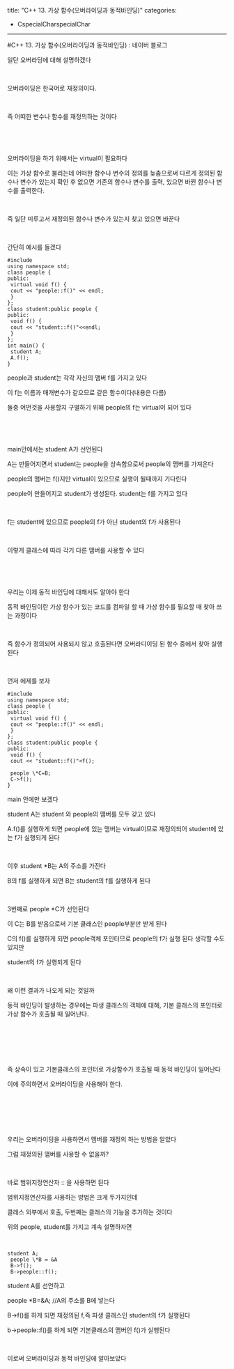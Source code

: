 title: "C++ 13. 가상 함수(오버라이딩과 동적바인딩)"
categories:
 - CspecialCharspecialChar
---
#C++ 13. 가상 함수(오버라이딩과 동적바인딩) : 네이버 블로그







일단 오버라딩에 대해 설명하겠다

​

오버라이딩은 한국어로 재정의이다.

​

즉 어떠한 변수나 함수를 재정의하는 것이다

​

​

오버라이딩을 하기 위해서는 virtual이 필요하다

이는 가상 함수로 불리는데 어떠한 함수나 변수의 정의를 늦춤으로써 다르게 정의된 함수나 변수가 있는지 확인 후 없으면 기존의 함수나 변수를 출력, 있으면 바뀐 함수나 변수를 출력한다.

​

즉 일단 미루고서 재정의된 함수나 변수가 있는지 찾고 있으면 바꾼다

​

간단히 예시를 들겠다




 




```
#include
using namespace std;
class people {
public:
 virtual void f() {
 cout << "people::f()" << endl;
 }
};
class student:public people {
public:
 void f() {
 cout << "student::f()"<<endl;
 }
};
int main() {
 student A;
 A.f();
}
```





 


people과 student는 각각 자신의 맴버 f를 가지고 있다

이 f는 이름과 매개변수가 같으므로 같은 함수이다(내용은 다름)

둘중 어떤것을 사용할지 구별하기 위해 people의 f는 virtual이 되어 있다

​

​

main안에서는 student A가 선언된다

A는 만들어지면서 student는 people을 상속함으로써 people의 맴버를 가져온다

people의 맴버는 f()지만 virtual이 있으므로 실행이 될때까지 기다린다

people이 만들어지고 student가 생성된다. student는 f를 가지고 있다

​

f는 student에 있으므로 people의 f가 아닌 student의 f가 사용된다

​

이렇게 클래스에 따라 각기 다른 맴버를 사용할 수 있다

​

​

우리는 이제 동적 바인딩에 대해서도 알아야 한다

동적 바인딩이란 가상 함수가 있는 코드를 컴파일 할 때 가상 함수를 필요할 때 찾아 쓰는 과정이다

​

즉 함수가 정의되어 사용되지 않고 호출된다면 오버라디이딩 된 함수 중에서 찾아 실행된다

​

먼저 에제를 보자




 




```
#include
using namespace std;
class people {
public:
 virtual void f() {
 cout << "people::f()" << endl;
 }
};
class student:public people {
public:
 void f() {
 cout << "student::f()"<f();

 people \*C=B;
 C->f();
}
```





 


main 안에만 보겠다

student A는 student 와 people의 맴버를 모두 갖고 있다

A.f()를 실행하게 되면 people에 있는 맴버는 virtual이므로 재정의되어 student에 있는 f가 실행되게 된다

​

이후 student \*B는 A의 주소를 가진다

B의 f를 실행하게 되면 B는 student의 f를 실행하게 된다

​

3번째로 people \*C가 선언된다

이 C는 B를 받음으로써 기본 클래스인 people부분만 받게 된다

C의 f()를 실행하게 되면 people객체 포인터므로 people의 f가 실행 된다 생각할 수도 있지만

student의 f가 실행되게 된다

​

왜 이런 결과가 나오게 되는 것일까

동적 바인딩이 발생하는 경우에는 파생 클래스의 객체에 대해, 기본 클래스의 포인터로 가상 함수가 호출될 때 일어난다.

​

​

​

즉 상속이 있고 기본클래스의 포인터로 가상함수가 호출될 때 동적 바인딩이 일어난다

이에 주의하면서 오버라이딩을 사용해야 한다.

​

​

​

우리는 오버라이딩을 사용하면서 맴버를 재정의 하는 방법을 알았다

그럼 재정의된 맴버를 사용할 수 없을까?

​

바로 범위지정연산자 :: 을 사용하면 된다

범위지정연산자를 사용하는 방법은 크게 두가지인데

클래스 외부에서 호출, 두번째는 클래스의 기능을 추가하는 것이다

위의 people, student를 가지고 계속 설명하자면

​




 




```
student A;
 people \*B = &A
 B->f();
 B->people::f();
```





 


student A를 선언하고

people \*B=&A; //A의 주소를 B에 넣는다

B->f()를 하게 되면 재정의된 f,즉 파생 클래스인 student의 f가 실행된다

b->people::f()를 하게 되면 기본클래스의 맴버인 f()가 실행된다

​

이로써 오버라이딩과 동적 바인딩에 알아보았다